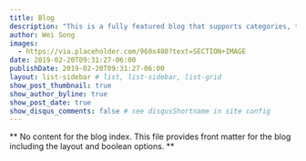 ```yaml
---
title: Blog
description: "This is a fully featured blog that supports categories, tags, series, and pagination."
author: Wei Song
images:
  - https://via.placeholder.com/960x480?text=SECTION+IMAGE
date: 2019-02-20T09:31:27-06:00
publishDate: 2019-02-20T09:31:27-06:00
layout: list-sidebar # list, list-sidebar, list-grid
show_post_thumbnail: true
show_author_byline: true
show_post_date: true
show_disqus_comments: false # see disqusShortname in site config
---
```


** No content for the blog index. This file provides front matter for the blog including the layout and boolean options. **
